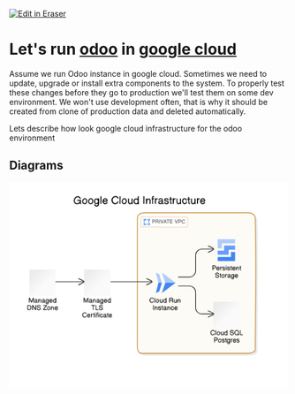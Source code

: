 <p><a target="_blank" href="https://app.eraser.io/workspace/zy0bIirGxvDwW0TcF3ex" id="edit-in-eraser-github-link"><img alt="Edit in Eraser" src="https://firebasestorage.googleapis.com/v0/b/second-petal-295822.appspot.com/o/images%2Fgithub%2FOpen%20in%20Eraser.svg?alt=media&amp;token=968381c8-a7e7-472a-8ed6-4a6626da5501"></a></p>

# Let's run [﻿odoo](https://www.odoo.com/) in [﻿google cloud](https://cloud.google.com/)﻿




Assume we run Odoo instance in google cloud. Sometimes we need to update, upgrade or install extra components to the system. To properly test these changes before they go to production we'll test them on some dev environment. We won't use development often, that is why it should be created from clone of production data and deleted automatically.

Lets describe how look google cloud infrastructure for the odoo environment






<!-- eraser-additional-content -->
## Diagrams
<!-- eraser-additional-files -->
<a href="/README-Google Cloud Infrastructure-1.eraserdiagram" data-element-id="sOTMVG1dcKxAYLgl1TOyA"><img src="/.eraser/zy0bIirGxvDwW0TcF3ex___nau2vHIGLZZLqY7Fw4iyt3JO0272___---diagram----bc603f4c4406e853972ad244604e5df9-Google-Cloud-Infrastructure.png" alt="" data-element-id="sOTMVG1dcKxAYLgl1TOyA" /></a>
<!-- end-eraser-additional-files -->
<!-- end-eraser-additional-content -->
<!--- Eraser file: https://app.eraser.io/workspace/zy0bIirGxvDwW0TcF3ex --->